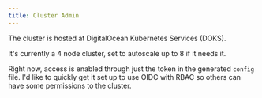 ```yaml
---
title: Cluster Admin
---
```


The cluster is hosted at DigitalOcean Kubernetes Services (DOKS).

It's currently a 4 node cluster, set to autoscale up to 8 if it needs it.

Right now, access is enabled through just the token in the generated `config` file. I'd like to quickly get it set up to use OIDC with RBAC so others can have some permissions to the cluster.
